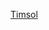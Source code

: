 <a href="https://docs.google.com/spreadsheets/d/1DSAZ5uva9jNmZSveXPZVeuQyFcM_rfdAHBJfCA9zUU0/edit?usp=sharing">Timsol</a>

